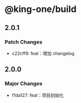 # @king-one/build

## 2.0.1

### Patch Changes

- c22cff9: feat：增加 changelog

## 2.0.0

### Major Changes

- f1da127: feat：项目初始化
